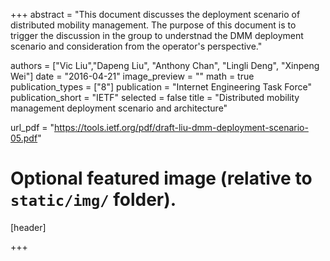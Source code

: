 +++
abstract = "This document discusses the deployment scenario of distributed mobility management. The purpose of this document is to trigger the discussion in the group to understnad the DMM deployment scenario and consideration from the operator's perspective."

authors = ["Vic Liu","Dapeng Liu", "Anthony Chan", "Lingli Deng", "Xinpeng Wei"]
date = "2016-04-21"
image_preview = ""
math = true
publication_types = ["8"]
publication = "Internet Engineering Task Force"
publication_short = "IETF"
selected = false
title = "Distributed mobility management deployment scenario and architecture"

url_pdf = "https://tools.ietf.org/pdf/draft-liu-dmm-deployment-scenario-05.pdf"

# Optional featured image (relative to `static/img/` folder).
[header]

+++
